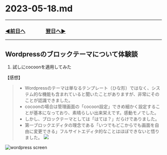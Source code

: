 # 2023-05-18.md

---
### [◀️前日へ](https://github.com/yuasys/chatty-journal/blob/main/2023/05/2023-05-17.md)&emsp;&emsp;&emsp;&emsp;[翌日へ▶️](https://github.com/yuasys/chatty-journal/blob/main/2023/05/2023-05-19.md)
---

Wordpressのブロックテーマについて体験談
---
1. 試しにcocoonを適用してみた

【感想】
>  - Wordpressのテーマは単なるテンプレート（ひな形）ではなく、システム的な機能も含まれていると聞いたことがありますが、非常にそのことが認識できました。
>  - cocoonの場合は管理画面の「cocoon設定」できめ細かく設定することが基本になっており、素晴らしい出来栄えです。感動モノでした。
>  - しかし、ブロックテーマとしては「はては？」だらけでありました。
>  - 第一ブロックエディタの理念である「いつでもどこからでも画面を自由に変更できる」フルサイトエディタ的なことはほぼできないと悟りました。
> ![]([https://hackmd.io/_uploads/rk8Eg-QBh.png](https://github.com/yuasys/chatty-journal/blob/main/images/rk8Eg-QBh.png))
> 
<img src="https://hackmd.io/_uploads/rk8Eg-QBh.png" alt="wordpress screen">





